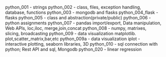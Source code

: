 python_001 - strings
python_002 - class, files, exception handling, database, functions
python_003 - mongodb and flasks
python_004_flask - flasks
python_005 - class and abstraction(private/public)
python_006 - python assignments
python_007 - pandas import/export, Data manipulation, Web APIs, loc,iloc, merge,join,concat
python_008 - numpy, matrixes, slicing, broadcasting
python_009 - data visualization matplotlib. plot,scatter_matrix,bar,etc
python_009a - data visualization iplot - interactive plotting, seaborn libraries, 3D
python_010 - sql connection with python; Rest API and sql, Mongodb
python_020 -  linear regression